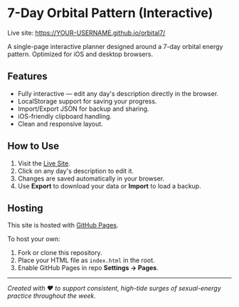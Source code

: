 # 7-Day Orbital Pattern (Interactive)

Live site: https://YOUR-USERNAME.github.io/orbital7/

A single-page interactive planner designed around a 7-day orbital energy pattern.
Optimized for iOS and desktop browsers.

## Features
- Fully interactive — edit any day's description directly in the browser.
- LocalStorage support for saving your progress.
- Import/Export JSON for backup and sharing.
- iOS-friendly clipboard handling.
- Clean and responsive layout.

## How to Use
1. Visit the [Live Site](https://YOUR-USERNAME.github.io/orbital7/).
2. Click on any day's description to edit it.
3. Changes are saved automatically in your browser.
4. Use **Export** to download your data or **Import** to load a backup.

## Hosting
This site is hosted with [GitHub Pages](https://pages.github.com/).

To host your own:
1. Fork or clone this repository.
2. Place your HTML file as `index.html` in the root.
3. Enable GitHub Pages in repo **Settings → Pages**.

---
*Created with ❤️ to support consistent, high-tide surges of sexual-energy practice throughout the week.*
